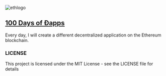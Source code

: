 ![ethlogo](https://78.media.tumblr.com/avatar_abe339e6872f_128.pnj)

## [100 Days of Ðapps](https://agermanidis.github.io/100daysofdapps/)

Every day, I will create a different decentralized application on the Ethereum blockchain.

### LICENSE

This project is licensed under the MIT License - see the LICENSE file for details